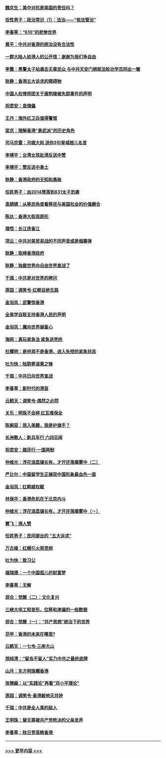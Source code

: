 #### [魏京生：美中对抗是美国的责任吗？](../pages/nsc993/n11500723.md?t=09051711) 
#### [任性男子：政治常识（1）：法治——“依法管治”](../pages/nsc993/n11500791.md?t=09051711) 
#### [李春草：“610”的悲惨世界](../pages/nsc993/n11501141.md?t=09051711) 
#### [黄平：中共对香港的统治没有合法性](../pages/nsc993/n11499473.md?t=09051711) 
#### [一群大陆人给港人的公开信：谢谢为我们争自由](../pages/nsc993/n11500402.md?t=09051711) 
#### [李霞：黑警太子站袭击无辜民众 与中共天安门绑架法轮功学员同出一辙](../pages/nsc993/n11499805.md?t=09051711) 
#### [耿静：香港五大诉求的障碍物](../pages/nsc993/n11497578.md?t=09051711) 
#### [中国人权律师团关于唐荆陵被失踪事件的声明](../pages/nsc993/n11500014.md?t=09051711) 
#### [祝君安：哀傀儡](../pages/nsc993/n11499776.md?t=09051711) 
#### [王丹：海外红卫兵值得警惕](../pages/nsc993/n11498138.md?t=09051711) 
#### [梁京：理解香港“勇武派”的历史角色](../pages/nsc993/n11498006.md?t=09051711) 
#### [司马京雷：月娥大妈  送你3句皇城根儿名言](../pages/nsc993/n11497885.md?t=09051711) 
#### [李靖宇：台湾女孩赴港反送中赞](../pages/nsc993/n11497721.md?t=09051711) 
#### [李靖宇：赞反送中勇士](../pages/nsc993/n11497452.md?t=09051711) 
#### [耿静：香港政府的无知和愚昧](../pages/nsc993/n11494238.md?t=09051711) 
#### [任姓男子：由2014堕落到831太子恐袭](../pages/nsc993/n11496683.md?t=09051711) 
#### [高婧婧：从移民角度看移民与美国社会的价值磨合](../pages/nsc993/n11495757.md?t=09051711) 
#### [陈达：香港大街现原形 ](../pages/nsc993/n11495441.md?t=09051711) 
#### [理悟：长江连香江](../pages/nsc993/n11495377.md?t=09051711) 
#### [项云：中共对美贸易战的不同声音或是烟幕弹](../pages/nsc993/n11494929.md?t=09051711) 
#### [耿静：取缔香港政府](../pages/nsc993/n11494218.md?t=09051711) 
#### [耿静：独裁世界向自由世界宣战了](../pages/nsc993/n11494190.md?t=09051711) 
#### [千瑞：中共是对世界的拷问](../pages/nsc993/n11493021.md?t=09051711) 
#### [莲园：调笑令‧红朝自绝生路](../pages/nsc993/n11493011.md?t=09051711) 
#### [金浴凤：武警惊香港](../pages/nsc993/n11492994.md?t=09051711) 
#### [全美学自联支持香港人民的声明](../pages/nsc993/n11492630.md?t=09051711) 
#### [金浴凤：魔向世界展畜心](../pages/nsc993/n11492599.md?t=09051711) 
#### [海网：真玩紧急法 紧急送党终 ](../pages/nsc993/n11492535.md?t=09051711) 
#### [杜耀明：是林郑不是香港，进入失控的紧急状态](../pages/nsc993/n11491420.md?t=09051711) 
#### [吐为快：陆胞寄语黄之锋](../pages/nsc993/n11491117.md?t=09051711) 
#### [千瑞：中共已向世界宣战](../pages/nsc993/n11490123.md?t=09051711) 
#### [李春草：新时代的港首](../pages/nsc993/n11489864.md?t=09051711) 
#### [云鹤天：调笑令·偶然之必然](../pages/nsc993/n11489701.md?t=09051711) 
#### [关乐：明珠不会碎 红瓦难保全](../pages/nsc993/n11489647.md?t=09051711) 
#### [陈婉容：我入美籍，我是护旗手？](../pages/nsc993/n11487908.md?t=09051711) 
#### [长洲散人：新兵车行 六四见闻](../pages/nsc993/n11487729.md?t=09051711) 
#### [祝君安：踏莎行‧一国两制](../pages/nsc993/n11487699.md?t=09051711) 
#### [仲维光：浮花浪蕊镇长有，才开还落瘴雾中（二）](../pages/nsc993/n11483286.md?t=09051711) 
#### [严比尔：中国留学生正展现中国形象最血色一面](../pages/nsc993/n11485145.md?t=09051711) 
#### [金浴凤：红朝威权赋](../pages/nsc993/n11485191.md?t=09051711) 
#### [林保华：香港危机在于北京内斗](../pages/nsc993/n11484593.md?t=09051711) 
#### [仲维光：浮花浪蕊镇长有，才开还落瘴雾中（ㄧ）](../pages/nsc993/n11483259.md?t=09051711) 
#### [霄飞：港人赞](../pages/nsc993/n11482957.md?t=09051711) 
#### [任姓男子：民间提出的 “五大诉求”](../pages/nsc993/n11482897.md?t=09051711) 
#### [万古缘：红蛾引火邪灵烬](../pages/nsc993/n11482886.md?t=09051711) 
#### [吐为快：致习公](../pages/nsc993/n11482867.md?t=09051711) 
#### [福瑞德：一个中国孤儿的财富梦](../pages/nsc993/n11482817.md?t=09051711) 
#### [李春草：无解](../pages/nsc993/n11482791.md?t=09051711) 
#### [郑合：觉醒（二）：文化复兴](../pages/nsc993/n11478025.md?t=09051711) 
#### [三峡大坝工程变形、位移和渗漏的一些数据](../pages/nsc993/n11478232.md?t=09051711) 
#### [郑合：觉醒（一）：“共产思想”统治下的世界](../pages/nsc993/n11477663.md?t=09051711) 
#### [范甲：香港的未来在哪里?](../pages/nsc993/n11477249.md?t=09051711) 
#### [云鹤天：一七令·三座大山](../pages/nsc993/n11477192.md?t=09051711) 
#### [郑纯清：“留岛不留人”实乃中共之最终底牌](../pages/nsc993/n11476160.md?t=09051711) 
#### [山月：东方明珠耀香港](../pages/nsc993/n11476077.md?t=09051711) 
#### [张翎燊：以“实践论”再看“邓小平理论”](../pages/nsc993/n11475733.md?t=09051711) 
#### [莲园：调笑令‧香港敲响灭共钟](../pages/nsc993/n11475723.md?t=09051711) 
#### [千瑞：中共是全人类的敌人](../pages/nsc993/n11475329.md?t=09051711) 
#### [王明珠：替无辜被共产党枪决的父亲发声](../pages/nsc993/n11474570.md?t=09051711) 
#### [李春草：秋日登高眺香港 ](../pages/nsc993/n11474491.md?t=09051711) 

----
#### [ >>> 更早内容 <<< ](../indexes/nsc993-earlier.md)
